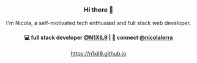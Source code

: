 <h3 align="center"> Hi there 👋</h3>

<p align="center">
I'm Nicola, a self-motivated tech enthusiast and full stack web developer.
</p>

<h4 align="center">
💻 full stack developer <a href="https://github.com/N1XIL9">@N1XIL9</a>  | 💬 connect <a href="https://www.instagram.com/nicolalerra/">@nicolalerra</a>
</h4>
<p  align="center">
<a href="https://github.com/N1XIL9">https://n1xil9.github.io</a>
</p>




